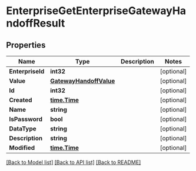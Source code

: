 # EnterpriseGetEnterpriseGatewayHandoffResult

## Properties

Name | Type | Description | Notes
------------ | ------------- | ------------- | -------------
**EnterpriseId** | **int32** |  | [optional] 
**Value** | [**GatewayHandoffValue**](gateway_handoff_value.md) |  | [optional] 
**Id** | **int32** |  | [optional] 
**Created** | [**time.Time**](time.Time.md) |  | [optional] 
**Name** | **string** |  | [optional] 
**IsPassword** | **bool** |  | [optional] 
**DataType** | **string** |  | [optional] 
**Description** | **string** |  | [optional] 
**Modified** | [**time.Time**](time.Time.md) |  | [optional] 

[[Back to Model list]](../README.md#documentation-for-models) [[Back to API list]](../README.md#documentation-for-api-endpoints) [[Back to README]](../README.md)


